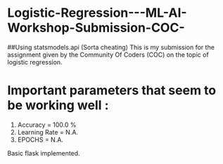 # Logistic-Regression---ML-AI-Workshop-Submission-COC-
##Using statsmodels.api (Sorta cheating)
This is my submission for the assignment given by the Community Of Coders (COC) on the topic of logistic regression.


# Important parameters that seem to be working well :
1. Accuracy      = 100.0 % 
2. Learning Rate = N.A.
3. EPOCHS        = N.A.


Basic flask implemented.
